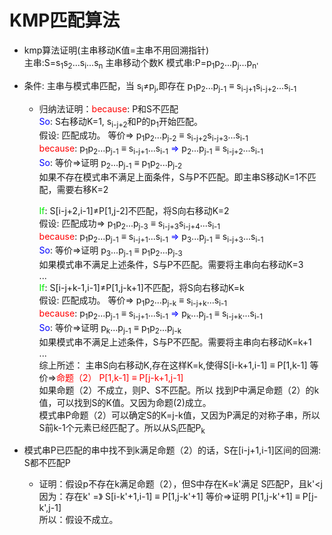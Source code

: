 # KMP匹配算法
   - kmp算法证明(主串移动K值=主串不用回溯指针)</br>
      主串:S=s<sub>1</sub>s<sub>2</sub>...s<sub>i</sub>...s<sub>n</sub> 主串移动个数K 模式串:P=p<sub>1</sub>p<sub>2</sub>...p<sub>j</sub>...p<sub>n'</sub></br>
   - 条件: 主串与模式串匹配，当 s<sub>i</sub>&ne;p<sub>j</sub>,即存在 p<sub>1</sub>p<sub>2</sub>...p<sub>j-1</sub> &equiv; s<sub>i-j+1</sub>s<sub>i-j+2</sub>...s<sub>i-1</sub></br>
   
       - 归纳法证明：<font color=red>because</font>: P和S不匹配</br>
            <font color=blue>So</font>: S右移动K=1, s<sub>i-j+2</sub>和P的p<sub>1</sub>开始匹配。</br>
            假设: 匹配成功。 等价&rArr; p<sub>1</sub>p<sub>2</sub>...p<sub>j-2</sub> &equiv; s<sub>i-j+2</sub>s<sub>i-j+3</sub>...s<sub>i-1</sub></br>
            <font color=red>because</font>: p<sub>1</sub>p<sub>2</sub>...p<sub>j-1</sub> &equiv; s<sub>i-j+1</sub>...s<sub>i-1</sub>
            <font color=blue>&rArr;</font> p<sub>2</sub>...p<sub>j-1</sub> &equiv; s<sub>i-j+2</sub>...s<sub>i-1</sub></br>
            <font color=blue>So</font>: 等价&rArr;证明 p<sub>2</sub>...p<sub>j-1</sub> &equiv; p<sub>1</sub>p<sub>2</sub>...p<sub>j-2</sub></br>
                                        如果不存在模式串不满足上面条件，S与P不匹配。即主串S移动K=1不匹配，需要右移K=2</br>
            
            <font color=gree>If</font>: S[i-j+2,i-1]&ne;P[1,j-2]不匹配，将S向右移动K=2</br>
            假设: 匹配成功&rArr; p<sub>1</sub>p<sub>2</sub>...p<sub>j-3</sub> &equiv; s<sub>i-j+3</sub>s<sub>i-j+4</sub>...s<sub>i-1</sub></br>
            <font color=red>because</font>: p<sub>1</sub>p<sub>2</sub>...p<sub>j-1</sub> &equiv; s<sub>i-j+1</sub>...s<sub>i-1</sub>
            <font color=blue>&rArr;</font> p<sub>3</sub>...p<sub>j-1</sub> &equiv; s<sub>i-j+3</sub>...s<sub>i-1</sub></br>
            <font color=blue>So</font>: 等价&rArr;证明 p<sub>3</sub>...p<sub>j-1</sub> &equiv; p<sub>1</sub>p<sub>2</sub>...p<sub>j-3</sub></br>
                                        如果模式串不满足上述条件，S与P不匹配。需要将主串向右移动K=3</br>
            ...</br>
            <font color=gree>If</font>: S[i-j+k-1,i-1]&ne;P[1,j-k+1]不匹配，将S向右移动K=k</br>
            假设: 匹配成功。 等价&rArr; p<sub>1</sub>p<sub>2</sub>...p<sub>j-k</sub> &equiv; s<sub>i-j+k</sub>...s<sub>i-1</sub></br>
            <font color=red>because</font>: p<sub>1</sub>p<sub>2</sub>...p<sub>j-1</sub> &equiv; s<sub>i-j+1</sub>...s<sub>i-1</sub>
            <font color=blue>&rArr;</font> p<sub>k</sub>...p<sub>j-1</sub> &equiv; s<sub>i-j+k</sub>...s<sub>i-1</sub></br>
            <font color=blue>So</font>: 等价&rArr;证明 p<sub>k</sub>...p<sub>j-1</sub> &equiv; p<sub>1</sub>p<sub>2</sub>...p<sub>j-k</sub></br>
                                              如果模式串不满足上述条件，S与P不匹配。需要将主串向右移动K=k+1</br>
            ...</br>
            综上所述： 主串S向右移动K,存在这样K=k,使得S[i-k+1,i-1] &equiv; P[1,k-1] 等价&rArr;<font color=red>命题（2） P[1,k-1] &equiv; P[j-k+1,j-1]</font></br>
                如果命题（2）不成立，则P、S不匹配。所以 找到P中满足命题（2）的k值，可以找到S的K值。又因为命题(2)成立。</br>
                模式串P命题（2）可以确定S的K=j-k值，又因为P满足的对称子串，所以S前k-1个元素已经匹配了。所以从S<sub>i</sub>匹配P<sub>k</sub></br>
            
            
   - 模式串P已匹配的串中找不到k满足命题（2）的话，S在[i-j+1,i-1]区间的回溯: S都不匹配P</br>
     - 证明：假设p不存在k满足命题（2），但S中存在K=k'满足 S匹配P，且k'<j</br>
        因为：存在k' =》 S[i-k'+1,i-1] &equiv; P[1,j-k'+1]  等价&rArr;证明  P[1,j-k'+1] &equiv; P[j-k',j-1]</br>
        所以：假设不成立。